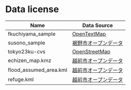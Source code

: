 # Data license

|Name|Data Source|
|---|---|
|fkuchiyama_sample|[OpenTextMap](http://opentextmap.org/library/?p=2808)|
|susono_sample|[裾野市オープンデータ](http://www.city.susono.shizuoka.jp/shisei/9/1/index.html)|
|tokyo23ku-cvs|[OpenStreetMap](https://www.openstreetmap.org)|
|echizen_map.kmz|[越前市オープンデータ](http://www.city.echizen.lg.jp/office/010/021/open-data-echizen.html)|
|flood_assumed_area.kml|[越前市オープンデータ](http://www.city.echizen.lg.jp/office/010/021/open-data-echizen.html)|
|refuge.kml|[越前市オープンデータ](http://www.city.echizen.lg.jp/office/010/021/open-data-echizen.html)|
